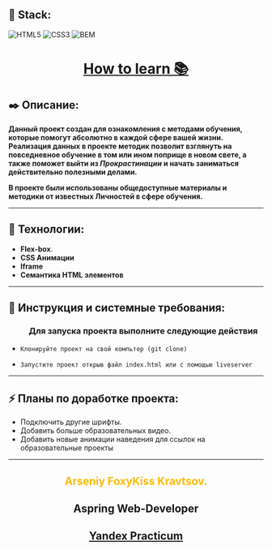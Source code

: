 **<h2>🚀 Stack:</h2>**

![HTML5](https://img.shields.io/badge/-HTML5-000?&logo=HTML5)
![CSS3](https://img.shields.io/badge/-CSS3-000?&logo=CSS3)
![BEM](https://img.shields.io/badge/-BEM-000?&logo=BEM)

 **<h1 align="center"><a href="https://foxykiss.github.io/How-to-learn/">How to learn 📚</a></h1>**

**<h2>✒️ Описание:</h2>**

**Данный проект создан для ознакомления с методами обучения, которые помогут абсолютно в каждой сфере вашей жизни. Реализация данных в проекте методик позволит взглянуть на повседневное обучение в том или ином поприще в новом свете, а также поможет выйти из ***Прокрастинации*** и начать заниматься действительно полезными делами.**

**В проекте были использованы общедоступные материалы и методики от известных Личностей в сфере обучения.**

---

**<h2>🔧 Технологии:</h2>**

- **Flex-box**.
- **CSS Анимации**
- **Iframe**
- **Семантика HTML элементов**

---

**<h2>📘 Инструкция и системные требования:</h2>**
  <h3 style="margin-left: 40px;">Для запуска проекта выполните следующие действия</h3>

-     Клонируйте проект на свой компьтер (git clone)
-     Запустите проект открыв файл index.html или с помощью liveserver

---

**<h2>⚡ Планы по доработке проекта:</h2>**

* Подключить другие шрифты.
* Добавить больше образовательных видео.
* Добавить новые анимации наведения для ссылок на образовательные проекты

---

**<h2 align="center" style="color:#fcba03">Arseniy FoxyKiss Kravtsov.</h2>**
**<h2 align="center">Aspring Web-Developer</h2>**
**<h2 align="center">[Yandex Practicum](https://praktikum.yandex.ru/)</h2>**
